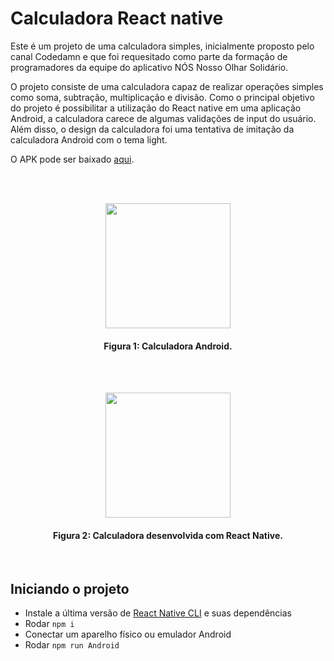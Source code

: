 # Calculadora React native

<p>
  Este é um projeto de uma calculadora simples, inicialmente proposto pelo canal Codedamn e que foi requesitado como parte da formação de programadores da 
  equipe do aplicativo NÓS Nosso Olhar Solidário.
</p>

<p>
  O projeto consiste de uma calculadora capaz de realizar operações simples como soma, subtração, multiplicação e divisão. Como o principal objetivo do projeto é 
  possibilitar a utilização do React native em uma aplicação Android, a calculadora carece de algumas validações de input do usuário. Além disso, o design da calculadora
  foi uma tentativa de imitação da calculadora Android com o tema light.
</p>

O APK pode ser baixado [aqui](http://www.mediafire.com/file/o6aw24lmummzuez/calculator.apk/file).

<br>
<br>
<p align="center">
  <img src="https://user-images.githubusercontent.com/51447706/93149534-f3119b00-f6cc-11ea-9703-2030f09c61ee.png" width="200" />
</p>
<h4 align="center">
  Figura 1: Calculadora Android.
</h4>

<br>
<br>
<p align="center">
  <img src="https://user-images.githubusercontent.com/51447706/93149536-f4db5e80-f6cc-11ea-9cc6-4ca9e7784421.png" width="200" />
</p>
<h4 align="center">
  Figura 2: Calculadora desenvolvida com React Native.
</h4>

<br>

## Iniciando o projeto
 * Instale a última versão de [React Native CLI](https://reactnative.dev/docs/0.8/getting-started) e suas dependências
 * Rodar `npm i`
 * Conectar um aparelho físico ou emulador Android
 * Rodar `npm run Android`
 
